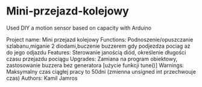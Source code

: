 # Mini-przejazd-kolejowy
Used DIY a motion sensor based on capacity with Arduino


   Project name: Mini przejazd kolejowy
   Functions: Podnoszenie/opuszczanie szlabanu,miganie 2 diodami,buczenie buzzerem gdy podjezdza pociag aż do jego odjazdu
   Features: Sterowanie janością diód, określenie długości czasu przejazdu pociągu
   Upgrades: Zamiana na program obiektowy, zastosowanie buzzera bez generatora [użycie funkcji tune()]
   Warnings: Maksymalny czas ciągłej pracy to 50dni (zmienna unsigned int przechwouje czas)
   Authors: Kamil Jamros
